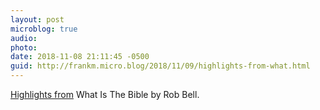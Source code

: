```yaml
---
layout: post
microblog: true
audio: 
photo: 
date: 2018-11-08 21:11:45 -0500
guid: http://frankm.micro.blog/2018/11/09/highlights-from-what.html
---
```

[Highlights from](https://www.goodreads.com/notes/34214610-what-is-the-bible/5382435-frank-mcpherson?ref=notif_rnsp) What Is The Bible by Rob Bell. 
